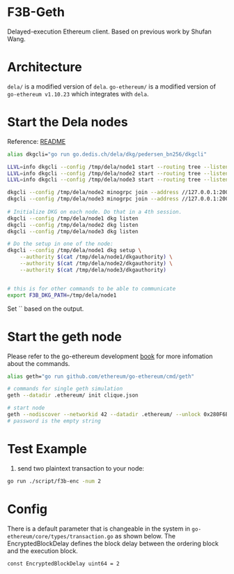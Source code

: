 # F3B-Geth
Delayed-execution Ethereum client.
Based on previous work by Shufan Wang.

# Architecture
`dela/` is a modified version of `dela`.
`go-ethereum/` is a modified version of `go-ethereum v1.10.23` which integrates with `dela`.

# Start the Dela nodes
Reference: [README](dela/dkg/pedersen_bn256/dkgcli/README.md)
```sh
alias dkgcli="go run go.dedis.ch/dela/dkg/pedersen_bn256/dkgcli"

LLVL=info dkgcli --config /tmp/dela/node1 start --routing tree --listen tcp://127.0.0.1:2001
LLVL=info dkgcli --config /tmp/dela/node2 start --routing tree --listen tcp://127.0.0.1:2002
LLVL=info dkgcli --config /tmp/dela/node3 start --routing tree --listen tcp://127.0.0.1:2003

dkgcli --config /tmp/dela/node2 minogrpc join --address //127.0.0.1:2001 $(dkgcli --config /tmp/dela/node1 minogrpc token)
dkgcli --config /tmp/dela/node3 minogrpc join --address //127.0.0.1:2001 $(dkgcli --config /tmp/dela/node1 minogrpc token)
                                   
# Initialize DKG on each node. Do that in a 4th session.
dkgcli --config /tmp/dela/node1 dkg listen
dkgcli --config /tmp/dela/node2 dkg listen
dkgcli --config /tmp/dela/node3 dkg listen

# Do the setup in one of the node:
dkgcli --config /tmp/dela/node1 dkg setup \
    --authority $(cat /tmp/dela/node1/dkgauthority) \
    --authority $(cat /tmp/dela/node2/dkgauthority) \
    --authority $(cat /tmp/dela/node3/dkgauthority)


# this is for other commands to be able to communicate
export F3B_DKG_PATH=/tmp/dela/node1
```
Set `` based on the output.

# Start the geth node

Please refer to the go-ethereum development [book](https://goethereumbook.org/) for more infomation about the commands.

```sh
alias geth="go run github.com/ethereum/go-ethereum/cmd/geth"

# commands for single geth simulation
geth --datadir .ethereum/ init clique.json

# start node
geth --nodiscover --networkid 42 --datadir .ethereum/ --unlock 0x280F6B48E4d9aEe0Efdb04EeBe882023357f6434 --mine
# password is the empty string
```

# Test Example

1. send two plaintext transaction to your node:
```sh
go run ./script/f3b-enc -num 2
```

# Config
There is a default parameter that is changeable in the system in `go-ethereum/core/types/transaction.go` as shown below. The EncryptedBlockDelay defines the block delay between the ordering block and the execution block.
```
const EncryptedBlockDelay uint64 = 2
```
